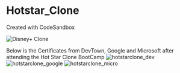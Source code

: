 # Hotstar_Clone
Created with CodeSandbox

![Disney+ Clone](https://user-images.githubusercontent.com/77392505/228785895-75e2d4e8-c5da-44c5-81fc-a0fa0976a45d.gif)

Below is the Certificates from DevTown, Google and Microsoft after attending the Hot Star Clone BootCamp
![hotstarclone_dev](https://user-images.githubusercontent.com/77392505/228790336-d6a9953e-1dc0-4f92-82f3-4c2ab2739fca.jpg)
![hotstarclone_google](https://user-images.githubusercontent.com/77392505/228790353-805e8437-a093-43eb-a769-6999fc77ba8d.jpg)
![hotstarclone_micro](https://user-images.githubusercontent.com/77392505/228790380-dd3b454c-aa29-4551-a388-c80f60abf7cc.jpg)
